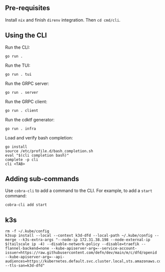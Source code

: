 ## Pre-requisites

Install `nix` and finish `direnv` integration. Then `cd cmd/cli`.

## Using the CLI

Run the CLI:

```
go run .
```

Run the TUI:

```
go run . tui
```

Run the GRPC server:

```
go run . server
```

Run the GRPC client:

```
go run . client
```

Run the cdktf generator:

```
go run . infra
```

Load and verify bash completion:

```
go install
source /etc/profile.d/bash_completion.sh
eval "$(cli completion bash)"
complete -p cli
cli <TAB>
```

## Adding sub-commands

Use `cobra-cli` to add a command to the CLI. For example, to add a `start` command:

```
cobra-cli add start
```

## k3s

```
rm -f ~/.kube/config
k3sup install --local --context k3d-dfd --local-path ~/.kube/config --merge --k3s-extra-args "--node-ip 172.31.38.198 --node-external-ip $(tailscale ip -4) --disable-network-policy --disable=traefik --flannel-backend=none --kube-apiserver-arg=--service-account-issuer=https://raw.githubusercontent.com/defn/dev/main/m/c/dfd/openid --kube-apiserver-arg=--api-audiences=https://kubernetes.default.svc.cluster.local,sts.amazonaws.com --tls-san=k3d-dfd" 
```